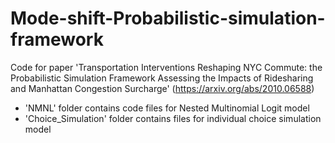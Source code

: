 # Mode-shift-Probabilistic-simulation-framework

Code for paper 'Transportation Interventions Reshaping NYC Commute: the Probabilistic Simulation Framework Assessing the Impacts of Ridesharing and Manhattan Congestion Surcharge' (https://arxiv.org/abs/2010.06588)

- 'NMNL' folder contains code files for Nested Multinomial Logit model
- 'Choice_Simulation' folder contains files for individual choice simulation model
